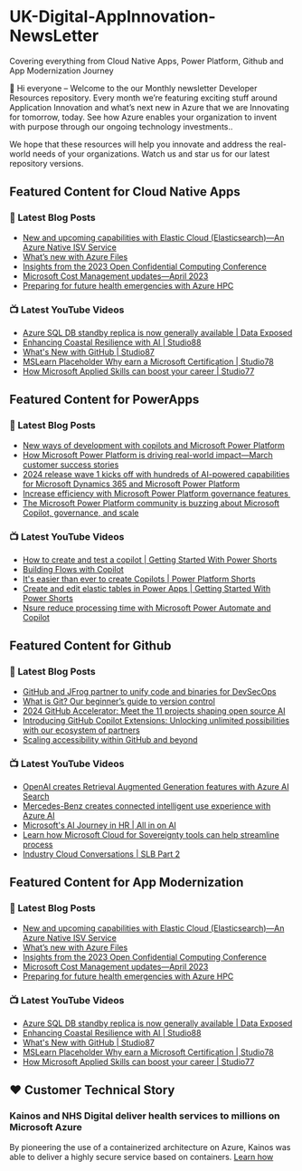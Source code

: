 # UK-Digital-AppInnovation-NewsLetter

Covering everything from Cloud Native Apps, Power Platform, Github and App Modernization Journey

👋 Hi everyone – Welcome to the our Monthly newsletter Developer Resources repository. Every month we’re featuring exciting stuff around Application Innovation and what’s next new in Azure that we are Innovating for tomorrow, today. See how Azure enables your organization to invent with purpose through our ongoing technology investments..


We hope that these resources will help you innovate and address the real-world needs of your organizations. Watch us and star us for our latest repository versions.

## Featured Content for Cloud Native Apps


### 📝 Latest Blog Posts

    
<!-- BLOGCNA:START -->
- [New and upcoming capabilities with Elastic Cloud (Elasticsearch)—An Azure Native ISV Service](https://azure.microsoft.com/blog/new-and-upcoming-capabilities-with-elastic-cloud-elasticsearch-an-azure-native-isv-service/)
- [What’s new with Azure Files](https://azure.microsoft.com/blog/what-s-new-with-azure-files/)
- [Insights from the 2023 Open Confidential Computing Conference](https://azure.microsoft.com/blog/insights-from-the-2023-open-confidential-computing-conference/)
- [Microsoft Cost Management updates—April 2023](https://azure.microsoft.com/blog/microsoft-cost-management-updates-april-2023/)
- [Preparing for future health emergencies with Azure HPC ](https://azure.microsoft.com/blog/preparing-for-future-health-emergencies-with-azure-hpc/)
<!-- BLOGCNA:END -->

### 📺 Latest YouTube Videos

 
<!-- YOUTUBECNA:START -->
- [Azure SQL DB standby replica is now generally available | Data Exposed](https://www.youtube.com/watch?v=A9yBUlV82ns)
- [Enhancing Coastal Resilience with AI | Studio88](https://www.youtube.com/watch?v=HnwclZNGwQk)
- [What&#39;s New with GitHub | Studio87](https://www.youtube.com/watch?v=Df2EH5i2rA4)
- [MSLearn Placeholder Why earn a Microsoft Certification | Studio78](https://www.youtube.com/watch?v=IY6f06Els08)
- [How Microsoft Applied Skills can boost your career | Studio77](https://www.youtube.com/watch?v=KkvaQQtSJcE)
<!-- YOUTUBECNA:END -->

##  Featured Content for PowerApps
### 📝 Latest Blog Posts
<!-- BLOGPOWER:START -->
- [New ways of development with copilots and Microsoft Power Platform](https://www.microsoft.com/en-us/power-platform/blog/2024/05/21/new-ways-of-development-with-copilots-and-microsoft-power-platform/)
- [How Microsoft Power Platform is driving real-world impact—March customer success stories](https://www.microsoft.com/en-us/power-platform/blog/2024/04/18/how-microsoft-power-platform-is-driving-real-world-impact-march-customer-success-stories/)
- [2024 release wave 1 kicks off with hundreds of AI-powered capabilities for Microsoft Dynamics 365 and Microsoft Power Platform](https://cloudblogs.microsoft.com/dynamics365/bdm/2024/04/10/2024-release-wave-1-kicks-off-with-hundreds-of-ai-powered-capabilities-for-microsoft-dynamics-365-and-microsoft-power-platform/)
- [Increase efficiency with Microsoft Power Platform governance features ](https://www.microsoft.com/en-us/power-platform/blog/2024/04/04/increase-efficiency-with-microsoft-power-platform-governance-features/)
- [The Microsoft Power Platform community is buzzing about Microsoft Copilot, governance, and scale](https://www.microsoft.com/en-us/power-platform/blog/2024/03/28/the-microsoft-power-platform-community-is-buzzing-about-microsoft-copilot-governance-and-scale/)
<!-- BLOGPOWER:END -->
 ### 📺 Latest YouTube Videos
    
<!-- YOUTUBEPOWER:START -->
- [How to create and test a copilot | Getting Started With Power Shorts](https://www.youtube.com/watch?v=RcYF0F_5CXY)
- [Building Flows with Copilot](https://www.youtube.com/watch?v=U-HzMbGvITA)
- [It&#39;s easier than ever to create Copilots | Power Platform Shorts](https://www.youtube.com/watch?v=pTu_BCDA0G4)
- [Create and edit elastic tables in Power Apps | Getting Started With Power Shorts](https://www.youtube.com/watch?v=qrQM7ouwknA)
- [Nsure reduce processing time with Microsoft Power Automate and Copilot](https://www.youtube.com/watch?v=vfR3g2Zd09A)
<!-- YOUTUBEPOWER:END -->

##  Featured Content for Github
### 📝 Latest Blog Posts
<!-- BLOGGITHUB:START -->
- [GitHub and JFrog partner to unify code and binaries for DevSecOps](https://github.blog/2024-05-29-github-and-jfrog/)
- [What is Git? Our beginner’s guide to version control](https://github.blog/2024-05-27-what-is-git-our-beginners-guide-to-version-control/)
- [2024 GitHub Accelerator: Meet the 11 projects shaping open source AI](https://github.blog/2024-05-23-2024-github-accelerator-meet-the-11-projects-shaping-open-source-ai/)
- [Introducing GitHub Copilot Extensions: Unlocking unlimited possibilities with our ecosystem of partners](https://github.blog/2024-05-21-introducing-github-copilot-extensions/)
- [Scaling accessibility within GitHub and beyond](https://github.blog/2024-05-16-scaling-accessibility-within-github-and-beyond/)
<!-- BLOGGITHUB:END -->
### 📺 Latest YouTube Videos
<!-- YOUTUBEGITHUB:START -->
- [OpenAI creates Retrieval Augmented Generation features with Azure AI Search](https://www.youtube.com/watch?v=cjIE5fBInAE)
- [Mercedes-Benz creates connected intelligent use experience with Azure AI](https://www.youtube.com/watch?v=ocxnhqZuS8w)
- [Microsoft&#39;s AI Journey in HR | All in on AI](https://www.youtube.com/watch?v=ffrmZhT3BJA)
- [Learn how Microsoft Cloud for Sovereignty tools can help streamline process](https://www.youtube.com/watch?v=fbq3EfDIfX4)
- [Industry Cloud Conversations | SLB Part 2](https://www.youtube.com/watch?v=uvc2xhJNsn4)
<!-- YOUTUBEGITHUB:END -->
##  Featured Content for App Modernization
### 📝 Latest Blog Posts
<!-- BLOGAPPMOD:START -->
- [New and upcoming capabilities with Elastic Cloud (Elasticsearch)—An Azure Native ISV Service](https://azure.microsoft.com/blog/new-and-upcoming-capabilities-with-elastic-cloud-elasticsearch-an-azure-native-isv-service/)
- [What’s new with Azure Files](https://azure.microsoft.com/blog/what-s-new-with-azure-files/)
- [Insights from the 2023 Open Confidential Computing Conference](https://azure.microsoft.com/blog/insights-from-the-2023-open-confidential-computing-conference/)
- [Microsoft Cost Management updates—April 2023](https://azure.microsoft.com/blog/microsoft-cost-management-updates-april-2023/)
- [Preparing for future health emergencies with Azure HPC ](https://azure.microsoft.com/blog/preparing-for-future-health-emergencies-with-azure-hpc/)
<!-- BLOGAPPMOD:END -->
### 📺 Latest YouTube Videos
<!-- YOUTUBEAPPMOD:START -->
- [Azure SQL DB standby replica is now generally available | Data Exposed](https://www.youtube.com/watch?v=A9yBUlV82ns)
- [Enhancing Coastal Resilience with AI | Studio88](https://www.youtube.com/watch?v=HnwclZNGwQk)
- [What&#39;s New with GitHub | Studio87](https://www.youtube.com/watch?v=Df2EH5i2rA4)
- [MSLearn Placeholder Why earn a Microsoft Certification | Studio78](https://www.youtube.com/watch?v=IY6f06Els08)
- [How Microsoft Applied Skills can boost your career | Studio77](https://www.youtube.com/watch?v=KkvaQQtSJcE)
<!-- YOUTUBEAPPMOD:END -->


## ♥️ Customer Technical Story 

### Kainos and NHS Digital deliver health services to millions on Microsoft Azure

By pioneering the use of a containerized architecture on Azure, Kainos was able to deliver a highly secure service based on containers. [Learn how](https://customers.microsoft.com/en-us/story/1368348549535774520-kainos-and-nhs-digital-deliver-health-services-to-millions-on-microsoft-azure)

